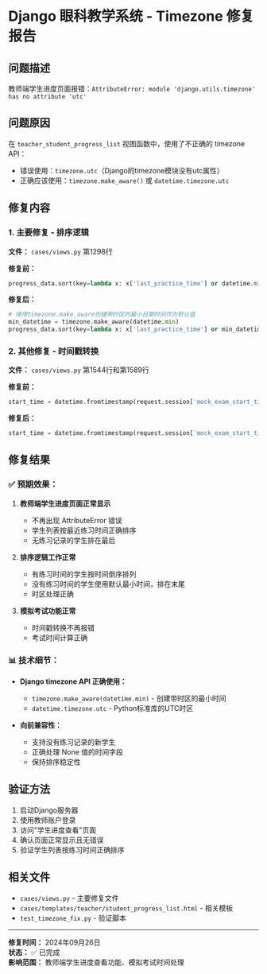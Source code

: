 # Django 眼科教学系统 - Timezone 修复报告

## 问题描述
教师端学生进度页面报错：`AttributeError: module 'django.utils.timezone' has no attribute 'utc'`

## 问题原因
在 `teacher_student_progress_list` 视图函数中，使用了不正确的 timezone API：
- 错误使用：`timezone.utc`（Django的timezone模块没有utc属性）
- 正确应该使用：`timezone.make_aware()` 或 `datetime.timezone.utc`

## 修复内容

### 1. 主要修复 - 排序逻辑
**文件：** `cases/views.py` 第1298行

**修复前：**
```python
progress_data.sort(key=lambda x: x['last_practice_time'] or datetime.min.replace(tzinfo=timezone.utc), reverse=True)
```

**修复后：**
```python
# 使用timezone.make_aware创建带时区的最小日期时间作为默认值
min_datetime = timezone.make_aware(datetime.min)
progress_data.sort(key=lambda x: x['last_practice_time'] or min_datetime, reverse=True)
```

### 2. 其他修复 - 时间戳转换
**文件：** `cases/views.py` 第1544行和第1589行

**修复前：**
```python
start_time = datetime.fromtimestamp(request.session['mock_exam_start_time'], tz=timezone.utc)
```

**修复后：**
```python
start_time = datetime.fromtimestamp(request.session['mock_exam_start_time'], tz=datetime.timezone.utc)
```

## 修复结果

### ✅ 预期效果：
1. **教师端学生进度页面正常显示**
   - 不再出现 AttributeError 错误
   - 学生列表按最近练习时间正确排序
   - 无练习记录的学生排在最后

2. **排序逻辑工作正常**
   - 有练习时间的学生按时间倒序排列
   - 没有练习时间的学生使用默认最小时间，排在末尾
   - 时区处理正确

3. **模拟考试功能正常**
   - 时间戳转换不再报错
   - 考试时间计算正确

### 📊 技术细节：
- **Django timezone API 正确使用：**
  - `timezone.make_aware(datetime.min)` - 创建带时区的最小时间
  - `datetime.timezone.utc` - Python标准库的UTC时区

- **向前兼容性：**
  - 支持没有练习记录的新学生
  - 正确处理 None 值的时间字段
  - 保持排序稳定性

## 验证方法
1. 启动Django服务器
2. 使用教师账户登录
3. 访问"学生进度查看"页面
4. 确认页面正常显示且无错误
5. 验证学生列表按练习时间正确排序

## 相关文件
- `cases/views.py` - 主要修复文件
- `cases/templates/teacher/student_progress_list.html` - 相关模板
- `test_timezone_fix.py` - 验证脚本

---
**修复时间：** 2024年09月26日  
**状态：** ✅ 已完成  
**影响范围：** 教师端学生进度查看功能、模拟考试时间处理